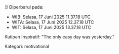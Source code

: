 ⏰ Diperbarui pada:
- WIB: Selasa, 17 Juni 2025 11.37.18 UTC
- WITA: Selasa, 17 Juni 2025 12.37.18 UTC
- WIT: Selasa, 17 Juni 2025 13.37.18 UTC

Kutipan Inspiratif:
"The only easy day was yesterday."


Kategori: motivational

